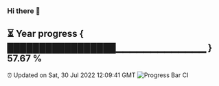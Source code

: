 ### Hi there 👋
⏳ Year progress { █████████████████▁▁▁▁▁▁▁▁▁▁▁▁▁ } 57.67 %
---
⏰ Updated on Sat, 30 Jul 2022 12:09:41 GMT
![Progress Bar CI](https://github.com/Moyi321/Moyi321/workflows/Progress%20Bar%20CI/badge.svg)
